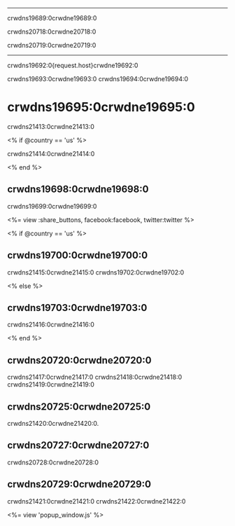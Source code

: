 * * *

crwdns19689:0crwdne19689:0

crwdns20718:0crwdne20718:0

crwdns20719:0crwdne20719:0

* * *

crwdns19692:0{request.host}crwdne19692:0

crwdns19693:0crwdne19693:0 crwdns19694:0crwdne19694:0

# crwdns19695:0crwdne19695:0

crwdns21413:0crwdne21413:0

<% if @country == 'us' %>

crwdns21414:0crwdne21414:0

<% end %>

## crwdns19698:0crwdne19698:0

crwdns19699:0crwdne19699:0

<%= view :share_buttons, facebook:facebook, twitter:twitter %>

<% if @country == 'us' %>

## crwdns19700:0crwdne19700:0

crwdns21415:0crwdne21415:0 crwdns19702:0crwdne19702:0

<% else %>

## crwdns19703:0crwdne19703:0

crwdns21416:0crwdne21416:0

<% end %>

## crwdns20720:0crwdne20720:0

crwdns21417:0crwdne21417:0 crwdns21418:0crwdne21418:0 crwdns21419:0crwdne21419:0

## crwdns20725:0crwdne20725:0

crwdns21420:0crwdne21420:0.

## crwdns20727:0crwdne20727:0

crwdns20728:0crwdne20728:0

## crwdns20729:0crwdne20729:0

crwdns21421:0crwdne21421:0 crwdns21422:0crwdne21422:0

<%= view 'popup_window.js' %>